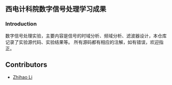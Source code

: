 ## 西电计科院数字信号处理学习成果

### Introduction

数字信号处理实验，主要内容是信号的时域分析、频域分析、滤波器设计，本仓库记录了实验源代码、实验结果等。
所有源码都有相应的注解，如有错误，欢迎指正。

## Contributors

+ [Zhihao Li](https://lzhms.github.io/)
